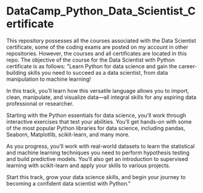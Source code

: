 # DataCamp_Python_Data_Scientist_Certificate
This repository possesses all the courses associated with the Data Scientist certificate, some of the coding exams are posted on my account in other repositories. 
However, the courses and all certificates are located in this repo. The objective of the course for the Data Scientist with Python certificate is as follows:
"Learn Python for data science and gain the career-building skills you need to succeed as a data scientist, from data manipulation to machine learning!

In this track, you’ll learn how this versatile language allows you to import, clean, manipulate, and visualize data—all integral skills for any 
aspiring data professional or researcher.

Starting with the Python essentials for data science, you’ll work through interactive exercises that test your abilities. 
You’ll get hands-on with some of the most popular Python libraries for data science, including pandas, Seaborn, Matplotlib, scikit-learn, and many more.

As you progress, you’ll work with real-world datasets to learn the statistical and machine learning techniques you need to perform hypothesis testing and build predictive models. 
You’ll also get an introduction to supervised learning with scikit-learn and apply your skills to various projects.

Start this track, grow your data science skills, and begin your journey to becoming a confident data scientist with Python."
